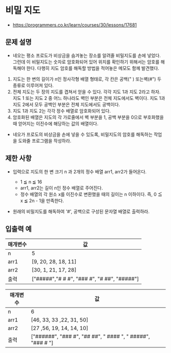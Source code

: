 # 비밀 지도

- https://programmers.co.kr/learn/courses/30/lessons/17681

## 문제 설명

- 네오는 평소 프로도가 비상금을 숨겨놓는 장소를 알려줄 비밀지도를 손에 넣었다. 그런데 이 비밀지도는 숫자로 암호화되어 있어 위치를 확인하기 위해서는 암호를 해독해야 한다. 다행히 지도 암호를 해독할 방법을 적어놓은 메모도 함께 발견했다.

1. 지도는 한 변의 길이가 n인 정사각형 배열 형태로, 각 칸은 공백(" ) 또는벽(#") 두 종류로 이루어져 있다.
2. 전체 지도는 두 장의 지도를 겹쳐서 얻을 수 있다. 각각 지도 1과 지도 2라고 하자. 지도 1 또는 지도 2 중 어느 하나라도 벽인 부분은 전체 지도에서도 벽이다. 지도 1과 지도 2에서 모두 공백인 부분은 전체 지도에서도 공백이다.
3. 지도 1과 지도 2는 각각 정수 배열로 암호화되어 있다.
4. 암호화된 배열은 지도의 각 가로줄에서 벽 부분을 1, 공백 부분을 0으로 부호화했을 때 얻어지는 이진수에 해당하는 값의 배열이다.

- 네오가 프로도의 비상금을 손에 넣을 수 있도록, 비밀지도의 암호를 해독하는 작업을 도와줄 프로그램을 작성하라.

## 제한 사항

- 입력으로 지도의 한 변 크기 n 과 2개의 정수 배열 arr1, arr2가 들어온다.  
    - 1 ≦ n ≦ 16
    - arr1, arr2는 길이 n인 정수 배열로 주어진다.
    - 정수 배열의 각 원소 x를 이진수로 변환했을 때의 길이는 n 이하이다. 즉, 0 ≦ x ≦ 2n - 1을 만족한다.

- 원래의 비밀지도를 해독하여 '#', 공백으로 구성된 문자열 배열로 출력하라.

## 입출력 예

| 매개변수 | 값 |
| --- | --- |
| n | 5 |
| arr1 | [9, 20, 28, 18, 11] |
| arr2 | [30, 1, 21, 17, 28] |
| 출력 | ["#####","# # #", "### #", "# ##", "#####"] |

| 매개변수 | 값 |
| --- | --- |
| n | 6 |
| arr1 | [46, 33, 33 ,22, 31, 50] |
| arr2 | [27 ,56, 19, 14, 14, 10] |
| 출력 | ["######", "### #", "## ##", " #### ", " #####", "### # "] |